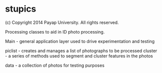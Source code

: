 stupics
=======
(c) Copyright 2014 Payap University. All rights reserved.

Processing classes to aid in ID photo processing.

Main - general application layer used to drive experimentation and testing

piclist - creates and manages a list of photographs to be processed
cluster - a series of methods used to segment and cluster features in the photos

data - a collection of photos for testing purposes

